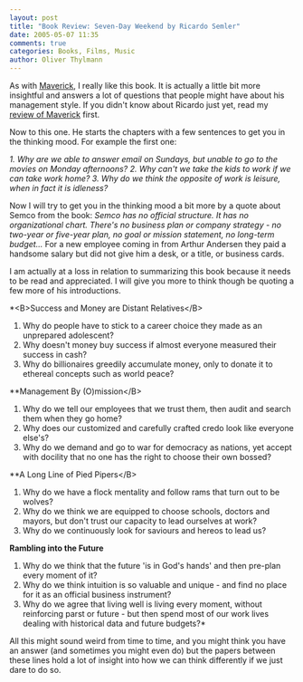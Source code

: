 ```yaml
---
layout: post
title: "Book Review: Seven-Day Weekend by Ricardo Semler"
date: 2005-05-07 11:35
comments: true
categories: Books, Films, Music
author: Oliver Thylmann
---
```



As with [Maverick](http://owt.typepad.com/blog/2002/04/book_review_mav.html), I really like this book. It is actually a little bit more insightful and answers a lot of questions that people might have about his management style. If you didn't know about Ricardo just yet, read my [review of Maverick](http://owt.typepad.com/blog/2002/04/book_review_mav.html) first.

Now to this one. He starts the chapters with a few sentences to get you in the thinking mood. For example the first one:

*1. Why are we able to answer email on Sundays, but unable to go to the movies on Monday afternoons?
2. Why can't we take the kids to work if we can take work home?
3. Why do we think the opposite of work is leisure, when in fact it is idleness?*

Now I will try to get you in the thinking mood a bit more by a quote about Semco from the book: *Semco has no official structure. It has no organizational chart. There's no business plan or company strategy - no two-year or five-year plan, no goal or mission statement, no long-term budget...* For a new employee coming in from Arthur Andersen they paid a handsome salary but did not give him a desk, or a title, or business cards. 

I am actually at a loss in relation to summarizing this book because it needs to be read and appreciated. I will give you more to think though be quoting a few more of his introductions.

*&lt;B&gt;Success and Money are Distant Relatives&lt;/B&gt;
1. Why do people have to stick to a career choice they made as an unprepared adolescent?
2. Why doesn't money buy success if almost everyone measured their success in cash?
3. Why do billionaires greedily accumulate money, only to donate it to ethereal concepts such as world peace?

**Management By (O)mission&lt;/B&gt;
1. Why do we tell our employees that we trust them, then audit and search them when they go home?
2. Why does our customized and carefully crafted credo look like everyone else's?
3. Why do we demand and go to war for democracy as nations, yet accept with docility that no one has the right to choose their own bossed?

**A Long Line of Pied Pipers&lt;/B&gt;
1. Why do we have a flock mentality and follow rams that turn out to be wolves?
2. Why do we think we are equipped to choose schools, doctors and mayors, but don't trust our capacity to lead ourselves at work?
3. Why do we continuously look for saviours and hereos to lead us?

**Rambling into the Future**
1. Why do we think that the future 'is in God's hands' and then pre-plan every moment of it?
2. Why do we think intuition is so valuable and unique - and find no place for it as an official business instrument?
3. Why do we agree that living well is living every moment, without reinforcing parst or future - but then spend most of our work lives dealing with historical data and future budgets?*

All this might sound weird from time to time, and you might think you have an answer (and sometimes you might even do) but the papers between these lines hold a lot of insight into how we can think differently if we just dare to do so.

